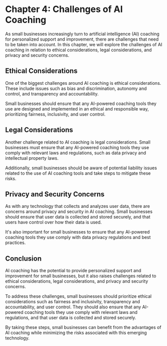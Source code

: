Chapter 4: Challenges of AI Coaching
====================================

As small businesses increasingly turn to artificial intelligence (AI) coaching for personalized support and improvement, there are challenges that need to be taken into account. In this chapter, we will explore the challenges of AI coaching in relation to ethical considerations, legal considerations, and privacy and security concerns.

Ethical Considerations
----------------------

One of the biggest challenges around AI coaching is ethical considerations. These include issues such as bias and discrimination, autonomy and control, and transparency and accountability.

Small businesses should ensure that any AI-powered coaching tools they use are designed and implemented in an ethical and responsible way, prioritizing fairness, inclusivity, and user control.

Legal Considerations
--------------------

Another challenge related to AI coaching is legal considerations. Small businesses must ensure that any AI-powered coaching tools they use comply with relevant laws and regulations, such as data privacy and intellectual property laws.

Additionally, small businesses should be aware of potential liability issues related to the use of AI coaching tools and take steps to mitigate these risks.

Privacy and Security Concerns
-----------------------------

As with any technology that collects and analyzes user data, there are concerns around privacy and security in AI coaching. Small businesses should ensure that user data is collected and stored securely, and that users have control over how their data is used.

It's also important for small businesses to ensure that any AI-powered coaching tools they use comply with data privacy regulations and best practices.

Conclusion
----------

AI coaching has the potential to provide personalized support and improvement for small businesses, but it also raises challenges related to ethical considerations, legal considerations, and privacy and security concerns.

To address these challenges, small businesses should prioritize ethical considerations such as fairness and inclusivity, transparency and accountability, and user control. They should also ensure that any AI-powered coaching tools they use comply with relevant laws and regulations, and that user data is collected and stored securely.

By taking these steps, small businesses can benefit from the advantages of AI coaching while minimizing the risks associated with this emerging technology.
